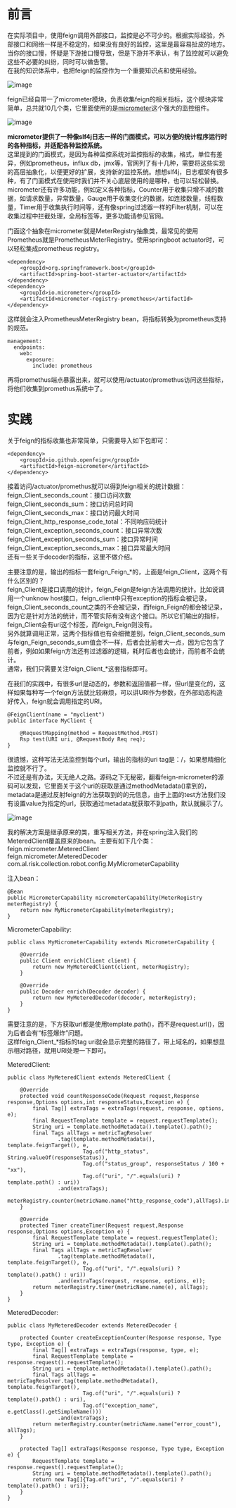 # 前言     
在实际项目中，使用feign调用外部接口，监控是必不可少的。根据实际经验，外部接口和网络一样是不稳定的，如果没有良好的监控，这里是最容易扯皮的地方。   
当你的接口慢，怀疑是下游接口慢导致，但是下游并不承认，有了监控就可以避免这些不必要的纠纷，同时可以做告警。     
在我的知识体系中，也把feign的监控作为一个重要知识点和使用经验。     

![image](https://github.com/jmilktea/jtea/blob/master/spring%20cloud/feign/images/feign-micrometer-1.png)    

feign已经自带一了micrometer模块，负责收集feign的相关指标，这个模块非常简单，总共就10几个类，它里面使用的是[micrometer](https://docs.micrometer.io/micrometer/reference/overview.html)这个强大的监控组件。   

![image](https://github.com/jmilktea/jtea/blob/master/spring%20cloud/feign/images/feign-micrometer-2.png) 

**micrometer提供了一种像slf4j日志一样的门面模式，可以方便的统计程序运行时的各种指标，并适配各种监控系统。**     
这里提到的门面模式，是因为各种监控系统对监控指标的收集，格式，单位有差异，例如prometheus，influx db，jmx等，官网列了有十几种，需要将这些实现的高层抽象化，以便更好的扩展，支持新的监控系统。想想slf4j，日志框架有很多种，有了门面模式在使用时我们并不关心底层使用的是哪种，也可以轻松替换。    
micrometer还有许多功能，例如定义各种指标，Counter用于收集只增不减的数据，如请求数量，异常数量，Gauge用于收集变化的数据，如连接数量，线程数量，Timer用于收集执行时间等，还有像spring过滤器一样的Filter机制，可以在收集过程中拦截处理，全局标签等，更多功能请参见官网。      

门面这个抽象在micrometer就是MeterRegistry抽象类，最常见的使用Prometheus就是PrometheusMeterRegistry。使用springboot actuator时，可以轻松集成prometheus registry。   
```
<dependency>
	<groupId>org.springframework.boot</groupId>
	<artifactId>spring-boot-starter-actuator</artifactId>
</dependency>
<dependency>
	<groupId>io.micrometer</groupId>
	<artifactId>micrometer-registry-prometheus</artifactId>
</dependency>
```

这样就会注入PrometheusMeterRegistry bean，将指标转换为prometheus支持的规范。    

```
management:
  endpoints:
    web:
      exposure:
        include: prometheus
```
再将promethus端点暴露出来，就可以使用/actuator/promethus访问这些指标，将他们收集到promethus系统中了。     

# 实践    
关于feign的指标收集也非常简单，只需要导入如下包即可：       
```
<dependency>
	<groupId>io.github.openfeign</groupId>
	<artifactId>feign-micrometer</artifactId>
</dependency>
```

接着访问/actuator/promethus就可以得到feign相关的统计数据：   
feign_Client_seconds_count：接口访问次数    
feign_Client_seconds_sum：接口访问总时间     
feign_Client_seconds_max：接口访问最大时间     
feign_Client_http_response_code_total：不同响应码统计    
feign_Client_exception_seconds_count：接口异常次数     
feign_Client_exception_seconds_sum：接口异常时间    
feign_Client_exception_seconds_max：接口异常最大时间     
还有一些关于decoder的指标，这里不做介绍。    

主要注意的是，输出的指标一套feign_Feign_*的，上面是feign_Client，这两个有什么区别的？     
feign_Client是接口调用的统计，feign_Feign是feign方法调用的统计。比如说调用一个unknow host接口，feign_client中只有exception的指标会被记录，feign_Client_seconds_count之类的不会被记录，而feign_Feign的都会被记录，因为它是针对方法的统计，而不管实际有没有这个接口。所以它们输出的指标，feign_Client会有uri这个标签，而feign_Feign则没有。   
另外就算调用正常，这两个指标值也有会细微差别，feign_Client_seconds_sum与feign_Feign_seconds_sum值会不一样，后者会比前者大一点，因为它包含了前者，例如如果feign方法还有过滤器的逻辑，耗时后者也会统计，而前者不会统计。     
通常，我们只需要关注feign_Client_*这套指标即可。     

在我们的实践中，有很多url是动态的，参数和返回值都一样，但url是变化的，这样如果每种写一个feign方法就比较麻烦，可以讲URI作为参数，在外部动态构造好传入，feign就会调用指定的URI。    
```
@FeignClient(name = "myclient")
public interface MyClient {

	@RequestMapping(method = RequestMethod.POST)
	Rsp test(URI uri, @RequestBody Req req);
}
```

很遗憾，这种写法无法监控到每个url，输出的指标的uri tag是：/，如果想精细化监控就不行了。    
不过还是有办法，天无绝人之路。源码之下无秘密，翻看feign-micrometer的源码可以发现，它里面关于这个uri的获取是通过methodMetadata()拿到的，metadata是通过反射feign的方法获取到的的元信息，由于上面的test方法我们没有设置value为指定的url，获取通过metadata就获取不到path，默认就展示了/。

![image](https://github.com/jmilktea/jtea/blob/master/spring%20cloud/feign/images/feign-micrometer-3.png)    

我的解决方案是继承原来的类，重写相关方法，并在spring注入我们的MeteredClient覆盖原来的bean。主要有如下几个类：     
feign.micrometer.MeteredClient   
feign.micrometer.MeteredDecoder   
com.al.risk.collection.robot.config.MyMicrometerCapability    

注入bean：
```
@Bean
public MicrometerCapability micrometerCapability(MeterRegistry meterRegistry) {
	return new MyMicrometerCapability(meterRegistry);
}
```

MicrometerCapability:
```
public class MyMicrometerCapability extends MicrometerCapability {

	@Override
	public Client enrich(Client client) {
		return new MyMeteredClient(client, meterRegistry);
	}

	@Override
	public Decoder enrich(Decoder decoder) {
		return new MyMeteredDecoder(decoder, meterRegistry);
	}
}
```

需要注意的是，下方获取url都是使用template.path()，而不是request.url()，因为后者会有“标签爆炸”问题。    
这样feign_Client_*指标的tag uri就会显示完整的路径了，带上域名的，如果想显示相对路径，就用URI处理一下即可。   

MeteredClient:
```
public class MyMeteredClient extends MeteredClient {

	@Override
	protected void countResponseCode(Request request,Response response,Options options,int responseStatus,Exception e) {
		final Tag[] extraTags = extraTags(request, response, options, e);
		final RequestTemplate template = request.requestTemplate();
		String uri = template.methodMetadata().template().path();
		final Tags allTags = metricTagResolver
				.tag(template.methodMetadata(), template.feignTarget(), e,
						Tag.of("http_status", String.valueOf(responseStatus)),
						Tag.of("status_group", responseStatus / 100 + "xx"),
						Tag.of("uri", "/".equals(uri) ? template.path() : uri))
				.and(extraTags);
		meterRegistry.counter(metricName.name("http_response_code"),allTags).increment();
	}

	@Override
	protected Timer createTimer(Request request,Response response,Options options,Exception e) {
		final RequestTemplate template = request.requestTemplate();
		String uri = template.methodMetadata().template().path();
		final Tags allTags = metricTagResolver
				.tag(template.methodMetadata(), template.feignTarget(), e,
						Tag.of("uri", "/".equals(uri) ? template().path() : uri))
				.and(extraTags(request, response, options, e));
		return meterRegistry.timer(metricName.name(e), allTags);
	}
}
```

MeteredDecoder:
```
public class MyMeteredDecoder extends MeteredDecoder {

	protected Counter createExceptionCounter(Response response, Type type, Exception e) {
		final Tag[] extraTags = extraTags(response, type, e);
		final RequestTemplate template = response.request().requestTemplate();
		String uri = template.methodMetadata().template().path();
		final Tags allTags = metricTagResolver.tag(template.methodMetadata(), template.feignTarget(),
						Tag.of("uri", "/".equals(uri) ? template().path() : uri),
						Tag.of("exception_name", e.getClass().getSimpleName()))
				.and(extraTags);
		return meterRegistry.counter(metricName.name("error_count"), allTags);
	}

	protected Tag[] extraTags(Response response, Type type, Exception e) {
		RequestTemplate template = response.request().requestTemplate();
		String uri = template.methodMetadata().template().path();
		return new Tag[]{Tag.of("uri", "/".equals(uri) ? template().path() : uri)};
	}
}
```

    

